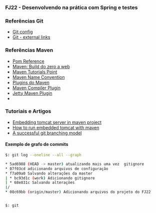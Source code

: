 ### FJ22 - Desenvolvendo na prática com Spring e testes

### Referências Git

- [Git config](https://git-scm.com/docs/git-config)
- [Git - external links](https://git-scm.com/doc/ext)

### Referências Maven

- [Pom Reference](https://maven.apache.org/pom.html)
- [Maven: Build do zero a web](https://cursos.alura.com.br/course/maven-build-do-zero-a-web)
- [Maven Tutorials Point](https://www.tutorialspoint.com/maven/index.htm)
- [Maven Name Convention](https://maven.apache.org/guides/mini/guide-naming-conventions.html)
- [Plugins do Maven](https://maven.apache.org/plugins/index.html)
- [Maven Compiler Plugin](https://maven.apache.org/plugins/maven-compiler-plugin/)
- [Jetty Maven Plugin](https://www.eclipse.org/jetty/documentation/9.4.x/jetty-maven-plugin.html)
- []()

### Tutoriais e Artigos

- [Embedding tomcat server in maven project](https://www.geeksforgeeks.org/embedding-tomcat-server-in-maven-project/)
- [How to run embedded tomcat with maven](http://www.javacreed.com/how-to-run-embedded-tomcat-with-maven/)
- [A successful git branching model](https://nvie.com/posts/a-successful-git-branching-model/)


#### Exemplo de grafo de commits

```sh
$: git log --oneline --all --graph

* 5ad6988 (HEAD -> master) atualizando mais uma vez  gitignore
* 07f03cd adicionando arquivos de configuração
* f7a09a0 Salvando alterações da master
| * bc93d1c (work) Adicionando gitignore
| * 68e831c Salvando alterações
|/  
* 08c69bb (origin/master) Adicionando arquivos do projeto do FJ22


$: git 
```